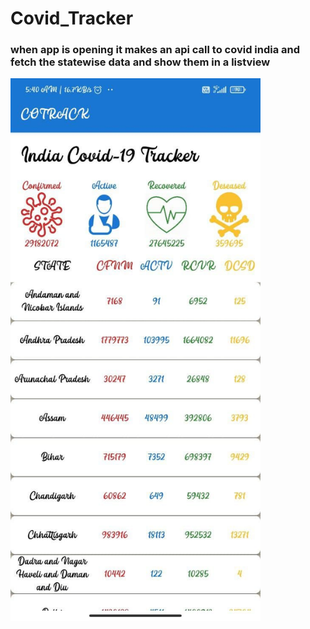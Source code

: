 # Covid_Tracker
<h3> when app is opening it  makes an api call to covid india and fetch the statewise data and show them in a listview</h3>
<img align="center" alt="Coding" width="400" src="https://github.com/sid8573/make-a-pull-request/blob/master/1.covid.jpg">
